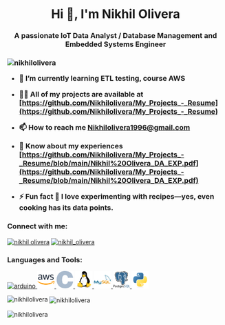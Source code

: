 <h1 align="center">Hi 👋, I'm Nikhil Olivera</h1>
<h3 align="center">A passionate IoT Data Analyst / Database Management and Embedded Systems Engineer</h3>
<h3 align="Detail-oriented IoT Data Analyst / Database Management and Embedded Systems Engineer with over three years of experience specializing in IoT sensor data analysis, cloud database management, and real-time monitoring of smart devices. Skilled in integrating PostgreSQL, MySQL, and AWS RDS, MQTT protocol for high-frequency sensor data collection and processing. Proficient in SQL querying, advanced Excel, and predictive maintenance strategies to optimize device performance and reduce downtime. Experienced in data visualization using Power BI, unactionable insights for business and operational improvements. Adept at developing real-time alert systems for performance monitoring, ensuring seamless IoT ecosystem functionality. Seeking to leverage expertise in IoT analytics and embedded systems to drive efficiency and innovation in data-driven industries"</h3>
  
<p align="left"> <img src="https://komarev.com/ghpvc/?username=nikhilolivera&label=Profile%20views&color=0e75b6&style=flat" alt="nikhilolivera" /> </p>

- 🌱 I’m currently learning **ETL testing, course AWS**

- 👨‍💻 All of my projects are available at [https://github.com/Nikhilolivera/My_Projects_-_Resume](https://github.com/Nikhilolivera/My_Projects_-_Resume)

- 📫 How to reach me **Nikhilolivera1996@gmail.com**

- 📄 Know about my experiences [https://github.com/Nikhilolivera/My_Projects_-_Resume/blob/main/Nikhil%20Olivera_DA_EXP.pdf](https://github.com/Nikhilolivera/My_Projects_-_Resume/blob/main/Nikhil%20Olivera_DA_EXP.pdf)

- ⚡ Fun fact **🥘 I love experimenting with recipes—yes, even cooking has its data points.**

<h3 align="left">Connect with me:</h3>
<p align="left">
<a href="https://fb.com/nikhil olivera" target="blank"><img align="center" <a href="https://fb.com/nikhil olivera" target="blank"><img align="center" src="https://raw.githubusercontent.com/rahuldkjain/github-profile-readme-generator/master/src/images/icons/Social/facebook.svg" alt="nikhil olivera" height="30" width="40" /></a>
<a href="https://instagram.com/nikhil_olivera" target="blank"><img align="center" src="https://raw.githubusercontent.com/rahuldkjain/github-profile-readme-generator/master/src/images/icons/Social/instagram.svg" alt="nikhil_olivera" height="30" width="40" /></a>
</p>

<h3 align="left">Languages and Tools:</h3>
<p align="left"> <a href="https://www.arduino.cc/" target="_blank" rel="noreferrer"> <img src="https://cdn.worldvectorlogo.com/logos/arduino-1.svg" alt="arduino" width="40" height="40"/> </a> <a href="https://aws.amazon.com" target="_blank" rel="noreferrer"> <img src="https://raw.githubusercontent.com/devicons/devicon/master/icons/amazonwebservices/amazonwebservices-original-wordmark.svg" alt="aws" width="40" height="40"/> </a> <a href="https://www.cprogramming.com/" target="_blank" rel="noreferrer"> <img src="https://raw.githubusercontent.com/devicons/devicon/master/icons/c/c-original.svg" alt="c" width="40" height="40"/> </a> <a href="https://www.linux.org/" target="_blank" rel="noreferrer"> <img src="https://raw.githubusercontent.com/devicons/devicon/master/icons/linux/linux-original.svg" alt="linux" width="40" height="40"/> </a> <a href="https://www.mysql.com/" target="_blank" rel="noreferrer"> <img src="https://raw.githubusercontent.com/devicons/devicon/master/icons/mysql/mysql-original-wordmark.svg" alt="mysql" width="40" height="40"/> </a> <a href="https://www.postgresql.org" target="_blank" rel="noreferrer"> <img src="https://raw.githubusercontent.com/devicons/devicon/master/icons/postgresql/postgresql-original-wordmark.svg" alt="postgresql" width="40" height="40"/> </a> <a href="https://www.python.org" target="_blank" rel="noreferrer"> <img src="https://raw.githubusercontent.com/devicons/devicon/master/icons/python/python-original.svg" alt="python" width="40" height="40"/> </a> </p>

<p><img align="left" src="https://github-readme-stats.vercel.app/api/top-langs?username=nikhilolivera&show_icons=true&locale=en&layout=compact" alt="nikhilolivera" /></p>

<p>&nbsp;<img align="center" src="https://github-readme-stats.vercel.app/api?username=nikhilolivera&show_icons=true&locale=en" alt="nikhilolivera" /></p>

<p><img align="center" src="https://github-readme-streak-stats.herokuapp.com/?user=nikhilolivera&" alt="nikhilolivera" /></p>

